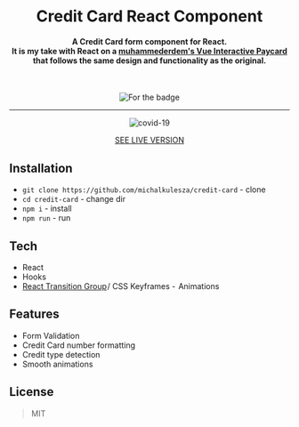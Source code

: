 <h1 align="center">Credit Card React Component</h1>
<h4 align="center">A Credit Card form component for React. <br>It is my take with React on a <a href="https://github.com/muhammederdem/vue-interactive-paycard">muhammederdem's Vue Interactive Paycard</a> that follows the same design and functionality as the original.</h4>
  <br>
  <p align="center">
 <img src="https://forthebadge.com/images/badges/uses-badges.svg" alt="For the badge">  </p>

---

<p align="center">
<img align="center" src="https://github.com/michalkulesza/readme-resources/blob/master/card-preview.gif" alt="covid-19" />
  </p>

<p align="center">
	<a href="https://www.michalkulesza.me/creditcard/">SEE LIVE VERSION
	</a>    
</p>

## Installation

- `git clone https://github.com/michalkulesza/credit-card` - clone
- `cd credit-card` - change dir
- `npm i` - install
- `npm run` - run

## Tech

- React
- Hooks
- [React Transition Group](https://github.com/reactjs/react-transition-group) / CSS Keyframes -  Animations

## Features

- Form Validation
- Credit Card number formatting
- Credit type detection
- Smooth animations

## License

> MIT
